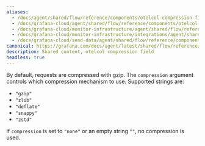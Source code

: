 ```yaml
---
aliases:
  - /docs/agent/shared/flow/reference/components/otelcol-compression-field/
  - /docs/grafana-cloud/agent/shared/flow/reference/components/otelcol-compression-field/
  - /docs/grafana-cloud/monitor-infrastructure/agent/shared/flow/reference/components/otelcol-compression-field/
  - /docs/grafana-cloud/monitor-infrastructure/integrations/agent/shared/flow/reference/components/otelcol-compression-field/
  - /docs/grafana-cloud/send-data/agent/shared/flow/reference/components/otelcol-compression-field/
canonical: https://grafana.com/docs/agent/latest/shared/flow/reference/components/otelcol-compression-field/
description: Shared content, otelcol compression field
headless: true
---
```


By default, requests are compressed with gzip.
The `compression` argument controls which compression mechanism to use. Supported strings are:

- `"gzip"`
- `"zlib"`
- `"deflate"`
- `"snappy"`
- `"zstd"`

If `compression` is set to `"none"` or an empty string `""`, no compression is used.
